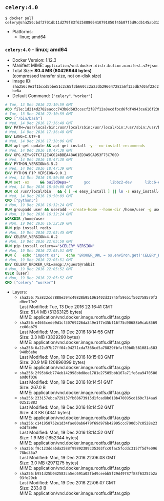 ## `celery:4.0`

```console
$ docker pull celery@sha256:bdf2701db11d279f83f62588805410791850f45b07f5d9cd5145ab3130507e2f
```

-	Platforms:
	-	linux; amd64

### `celery:4.0` - linux; amd64

-	Docker Version: 1.12.3
-	Manifest MIME: `application/vnd.docker.distribution.manifest.v2+json`
-	Total Size: **80.4 MB (80426944 bytes)**  
	(compressed transfer size, not on-disk size)
-	Image ID: `sha256:9e1f1bccd5bbe51c2c65f3b660cc2a23d5296647282a6f135db7d0af22d2be8a`
-	Default Command: `["celery","worker"]`

```dockerfile
# Tue, 13 Dec 2016 22:10:59 GMT
ADD file:1d214d2782eaccc743b8d683ccecf2f87f12a0ecdfbcd6fdf4943ce616f23870 in / 
# Tue, 13 Dec 2016 22:10:59 GMT
CMD ["/bin/bash"]
# Wed, 14 Dec 2016 17:36:48 GMT
ENV PATH=/usr/local/bin:/usr/local/sbin:/usr/local/bin:/usr/sbin:/usr/bin:/sbin:/bin
# Wed, 14 Dec 2016 17:36:48 GMT
ENV LANG=C.UTF-8
# Wed, 14 Dec 2016 17:38:06 GMT
RUN apt-get update && apt-get install -y --no-install-recommends 		ca-certificates 		libgdbm3 		libsqlite3-0 		libssl1.0.0 	&& rm -rf /var/lib/apt/lists/*
# Wed, 14 Dec 2016 18:47:38 GMT
ENV GPG_KEY=97FC712E4C024BBEA48A61ED3A5CA953F73C700D
# Wed, 14 Dec 2016 18:47:38 GMT
ENV PYTHON_VERSION=3.5.2
# Wed, 14 Dec 2016 18:47:39 GMT
ENV PYTHON_PIP_VERSION=9.0.1
# Wed, 14 Dec 2016 18:50:00 GMT
RUN set -ex 	&& buildDeps=' 		gcc 		libbz2-dev 		libc6-dev 		libgdbm-dev 		liblzma-dev 		libncurses-dev 		libreadline-dev 		libsqlite3-dev 		libssl-dev 		make 		tcl-dev 		tk-dev 		wget 		xz-utils 		zlib1g-dev 	' 	&& apt-get update && apt-get install -y $buildDeps --no-install-recommends && rm -rf /var/lib/apt/lists/* 		&& wget -O python.tar.xz "https://www.python.org/ftp/python/${PYTHON_VERSION%%[a-z]*}/Python-$PYTHON_VERSION.tar.xz" 	&& wget -O python.tar.xz.asc "https://www.python.org/ftp/python/${PYTHON_VERSION%%[a-z]*}/Python-$PYTHON_VERSION.tar.xz.asc" 	&& export GNUPGHOME="$(mktemp -d)" 	&& gpg --keyserver ha.pool.sks-keyservers.net --recv-keys "$GPG_KEY" 	&& gpg --batch --verify python.tar.xz.asc python.tar.xz 	&& rm -r "$GNUPGHOME" python.tar.xz.asc 	&& mkdir -p /usr/src/python 	&& tar -xJC /usr/src/python --strip-components=1 -f python.tar.xz 	&& rm python.tar.xz 		&& cd /usr/src/python 	&& ./configure 		--enable-loadable-sqlite-extensions 		--enable-shared 	&& make -j$(nproc) 	&& make install 	&& ldconfig 		&& if [ ! -e /usr/local/bin/pip3 ]; then : 		&& wget -O /tmp/get-pip.py 'https://bootstrap.pypa.io/get-pip.py' 		&& python3 /tmp/get-pip.py "pip==$PYTHON_PIP_VERSION" 		&& rm /tmp/get-pip.py 	; fi 	&& pip3 install --no-cache-dir --upgrade --force-reinstall "pip==$PYTHON_PIP_VERSION" 	&& [ "$(pip list |tac|tac| awk -F '[ ()]+' '$1 == "pip" { print $2; exit }')" = "$PYTHON_PIP_VERSION" ] 		&& find /usr/local -depth 		\( 			\( -type d -a -name test -o -name tests \) 			-o 			\( -type f -a -name '*.pyc' -o -name '*.pyo' \) 		\) -exec rm -rf '{}' + 	&& apt-get purge -y --auto-remove $buildDeps 	&& rm -rf /usr/src/python ~/.cache
# Wed, 14 Dec 2016 18:50:08 GMT
RUN cd /usr/local/bin 	&& { [ -e easy_install ] || ln -s easy_install-* easy_install; } 	&& ln -s idle3 idle 	&& ln -s pydoc3 pydoc 	&& ln -s python3 python 	&& ln -s python3-config python-config
# Wed, 14 Dec 2016 18:50:09 GMT
CMD ["python3"]
# Mon, 19 Dec 2016 16:32:24 GMT
RUN groupadd user && useradd --create-home --home-dir /home/user -g user user
# Mon, 19 Dec 2016 16:32:24 GMT
WORKDIR /home/user
# Mon, 19 Dec 2016 16:32:29 GMT
RUN pip install redis
# Mon, 19 Dec 2016 22:05:45 GMT
ENV CELERY_VERSION=4.0.2
# Mon, 19 Dec 2016 22:05:50 GMT
RUN pip install celery=="$CELERY_VERSION"
# Mon, 19 Dec 2016 22:05:51 GMT
RUN { 	echo 'import os'; 	echo "BROKER_URL = os.environ.get('CELERY_BROKER_URL', 'amqp://')"; } > celeryconfig.py
# Mon, 19 Dec 2016 22:05:51 GMT
ENV CELERY_BROKER_URL=amqp://guest@rabbit
# Mon, 19 Dec 2016 22:05:52 GMT
USER [user]
# Mon, 19 Dec 2016 22:05:52 GMT
CMD ["celery" "worker"]
```

-	Layers:
	-	`sha256:75a822cd7888e394c49828b951061402d31745f596b1f502758570f2d0ee79e2`  
		Last Modified: Tue, 13 Dec 2016 22:16:41 GMT  
		Size: 51.4 MB (51363125 bytes)  
		MIME: application/vnd.docker.image.rootfs.diff.tar.gzip
	-	`sha256:e4665cede9d1cf30769226da349e1f7e35bf16f75d90688b9cab8569ce00ab79`  
		Last Modified: Mon, 19 Dec 2016 18:14:55 GMT  
		Size: 3.3 MB (3339260 bytes)  
		MIME: application/vnd.docker.image.rootfs.diff.tar.gzip
	-	`sha256:0a22a97b27ff04c94271cda7368cd5a78829fbfaf39b0b561081a503948b6ebe`  
		Last Modified: Mon, 19 Dec 2016 18:15:03 GMT  
		Size: 20.9 MB (20896099 bytes)  
		MIME: application/vnd.docker.image.rootfs.diff.tar.gzip
	-	`sha256:2f95b6cb774eb142998bbd8ee1781e27505bbb167a71fe6ea9470500a0d0f036`  
		Last Modified: Mon, 19 Dec 2016 18:14:51 GMT  
		Size: 267.0 B  
		MIME: application/vnd.docker.image.rootfs.diff.tar.gzip
	-	`sha256:233157ebca729137fb68673915d1fcad8b618b470095cd169c714aa902515883`  
		Last Modified: Mon, 19 Dec 2016 18:14:52 GMT  
		Size: 4.3 KB (4341 bytes)  
		MIME: application/vnd.docker.image.rootfs.diff.tar.gzip
	-	`sha256:c141958752e1d34fae00ab6479f69d976b42995ccd7906b7c0528e23e3df8e9e`  
		Last Modified: Mon, 19 Dec 2016 18:14:52 GMT  
		Size: 1.9 MB (1852344 bytes)  
		MIME: application/vnd.docker.image.rootfs.diff.tar.gzip
	-	`sha256:f9c123dda5da2588f99892389c35303fcc0fac5fcddc3157f5d7e09678bc35a7`  
		Last Modified: Mon, 19 Dec 2016 22:06:08 GMT  
		Size: 3.0 MB (2971275 bytes)  
		MIME: application/vnd.docker.image.rootfs.diff.tar.gzip
	-	`sha256:b951d25b042583ca5ec691a02fb49ceebb5f29d49787f88f63252b2a93fe29cb`  
		Last Modified: Mon, 19 Dec 2016 22:06:07 GMT  
		Size: 233.0 B  
		MIME: application/vnd.docker.image.rootfs.diff.tar.gzip
